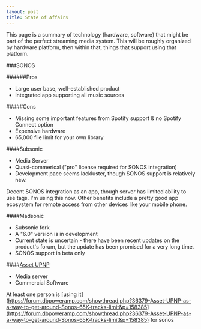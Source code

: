 ```yaml
---
layout: post
title: State of Affairs
---
```


This page is a summary of technology (hardware, software) that might be part of the perfect streaming media system. This will be roughly organized by hardware platform, then within that, things that support using that platform.

###SONOS 

######Pros

* Large user base, well-established product
* Integrated app supporting all music sources

#####Cons

* Missing some important features from Spotify support & no Spotify Connect option
* Expensive hardware
* 65,000 file limit for your own library

####Subsonic

* Media Server
* Quasi-commerical ("pro" license required for SONOS integration)
* Development pace seems lackluster, though SONOS support is relatively new.

Decent SONOS integration as an app, though server has limited ability to use tags. I'm using this now. Other benefits include a pretty good app ecosystem for remote access from other devices like your mobile phone. 

####Madsonic

* Subsonic fork
* A "6.0" version is in development
* Current state is uncertain - there have been recent updates on the product's forum, but the update has been promised for a very long time.
* SONOS support in beta only

####[Asset UPNP](https://www.dbpoweramp.com/asset-upnp-dlna.htm) 

* Media server
* Commercial Software

At least one person is [using it](https://forum.dbpoweramp.com/showthread.php?36379-Asset-UPNP-as-a-way-to-get-around-Sonos-65K-tracks-limit&p=158385](https://forum.dbpoweramp.com/showthread.php?36379-Asset-UPNP-as-a-way-to-get-around-Sonos-65K-tracks-limit&p=158385)
 for sonos

